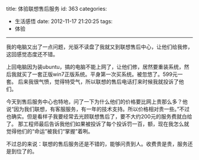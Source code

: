 title: 体验联想售后服务
id: 363
categories:
  - 生活感悟
date: 2012-11-17 21:20:25
tags:
  - 体验
---

我的电脑又出了一点问题，光驱不读盘了我就又到联想售后中心，让他们给我修，这回感觉态度还不错。

上回电脑因为装ubuntu，搞的电脑不能上网了，让他们修，居然要重装系统，然后我就买了一套正版win7正版系统。平身第一次买系统。被忽悠了。599元一套。
后来我很气愤，觉得特受气，所以联想的售后电话打来时候我就投诉了他们。

今天到售后服务中心也特地，问了一下为什么他们的价格要比网上贵那么多？他说“因为我们联想，有客服服务，有一年的技术支持。所以价格相对贵一些。”不过也确实。但是看样子我要经常去光顾联想售后了，要不大约200元的服务费就白给了。
那工程师最后告诉我他们如果被投诉了每个投诉罚一百，额，现在我怎么就觉得他们的“命运”被我们“掌握”着咧。

不过总的来说：联想的售后服务还是不错的，能够问责到人。收费贵是贵，服务还是到位了的。